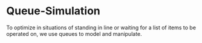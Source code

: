 # Queue-Simulation
To optimize in situations of standing in line or waiting for a list of items to be operated on, we use queues to model and manipulate.
